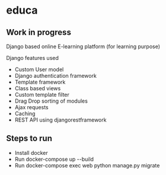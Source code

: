 # educa

## Work in progress
Django based online E-learning platform (for learning purpose)

Django features used
* Custom User model
* Django authentication framework
* Template framework
* Class based views
* Custom template filter
* Drag Drop sorting of modules
* Ajax requests
* Caching
* REST API using djangorestframework


## Steps to run
* Install docker
* Run docker-compose up --build
* Run docker-compose exec web python manage.py migrate
